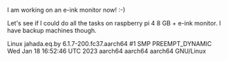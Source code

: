 I am working on an e-ink monitor now! :-)

Let's see if I could do all the tasks on raspberry pi 4 8 GB + e-ink monitor. I
have backup machines though.

Linux jahada.eq.by 6.1.7-200.fc37.aarch64 #1 SMP PREEMPT_DYNAMIC Wed Jan 18 16:52:46 UTC 2023 aarch64 aarch64 aarch64 GNU/Linux
